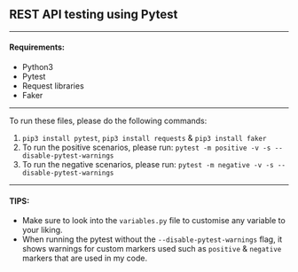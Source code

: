## REST API testing using Pytest

---

#### Requirements: 
* Python3
* Pytest
* Request libraries
* Faker

---

To run these files, please do the following commands:

1. `pip3 install pytest`, `pip3 install requests` & `pip3 install faker`
2. To run the positive scenarios, please run: `pytest -m positive -v -s --disable-pytest-warnings`
3. To run the negative scenarios, please run: `pytest -m negative -v -s --disable-pytest-warnings`

---

#### TIPS:
* Make sure to look into the `variables.py` file to customise any variable to your liking.
* When running the pytest without the `--disable-pytest-warnings` flag, it shows warnings for custom markers used such as
  `positive` & `negative` markers that are used in my code.